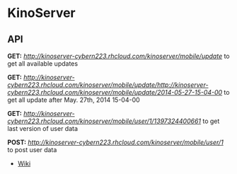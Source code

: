 KinoServer
==========

API
---------
**GET:** _http://kinoserver-cybern223.rhcloud.com/kinoserver/mobile/update_ to get all available updates

**GET:** _http://kinoserver-cybern223.rhcloud.com/kinoserver/mobile/update/http://kinoserver-cybern223.rhcloud.com/kinoserver/mobile/update/2014-05-27-15-04-00_ to get all update after May. 27th, 2014 15-04-00

**GET:** _http://kinoserver-cybern223.rhcloud.com/kinoserver/mobile/user/1/1397324400661_ to get last version of user data

**POST:** _http://kinoserver-cybern223.rhcloud.com/kinoserver/mobile/user/1_ to post user data

* [Wiki](https://github.com/cybern223/kinoserver/wiki)
